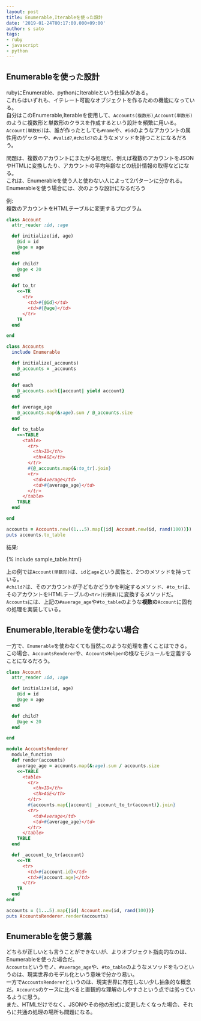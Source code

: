 ```yaml
---
layout: post
title: Enumerable,Iterableを使った設計
date: '2019-01-24T00:17:00.000+09:00'
author: s sato
tags:
- ruby
- javascript
- python
---
```


## Enumerableを使った設計

rubyにEnumerable、pythonにIterableという仕組みがある。  
これらはいずれも、イテレート可能なオブジェクトを作るための機能になっている。  
自分はこのEnumerable,Iterableを使用して、`Accounts(複数形)`,`Account(単数形)`のように複数形と単数形のクラスを作成するという設計を頻繁に用いる。  
`Account(単数形)`は、誰が作ったとしても`#name`や、`#id`のようなアカウントの属性用のゲッターや、`#valid?`,`#child?`のようなメソッドを持つことになるだろう。
  
問題は、複数のアカウントにまたがる処理だ、例えば複数のアカウントをJSONやHTMLに変換したり、アカウントの平均年齢などの統計情報の取得などになる。  
これは、Enumerableを使う人と使わない人によって2パターンに分かれる。  
Enumerableを使う場合には、次のような設計になるだろう  

例:  
複数のアカウントをHTMLテーブルに変更するプログラム   

```ruby
class Account
  attr_reader :id, :age

  def initialize(id, age)
    @id = id
    @age = age
  end

  def child?
    @age < 20
  end

  def to_tr
    <<~TR
      <tr>
        <td>#{@id}</td>
        <td>#{@age}</td>
      </tr>
    TR
  end

end

class Accounts
  include Enumerable

  def initialize(_accounts)
    @_accounts = _accounts
  end

  def each
    @_accounts.each{|account| yield account}
  end

  def average_age
    @_accounts.map(&:age).sum / @_accounts.size
  end

  def to_table
    <<~TABLE
      <table>
        <tr>
          <th>ID</th>
          <th>AGE</th>
        </tr>
        #{@_accounts.map(&:to_tr).join}
        <tr>
          <td>Average</td>
          <td>#{average_age}</td>
        </tr>
      </table>
    TABLE
  end

end

accounts = Accounts.new((1...5).map{|id| Account.new(id, rand(100))})
puts accounts.to_table
```

結果:  

{% include sample_table.html}

上の例では`Account(単数形)`は、`id`と`age`という属性と、2つのメソッドを持っている。  
`#child?`は、そのアカウントが子どもかどうかを判定するメソッド、`#to_tr`は、そのアカウントをHTMLテーブルの`<tr>(行要素)`に変換するメソッドだ。  
`Accounts`には、上記の`#average_age`や`#to_table`のような**複数の**`Account`に固有の処理を実装している。  


## Enumerable,Iterableを使わない場合

一方で、`Enumerable`を使わなくても当然このような処理を書くことはできる。  
この場合、`AccountsRenderer`や、`AccountsHelper`の様なモジュールを定義することになるだろう。  

```ruby
class Account
  attr_reader :id, :age

  def initialize(id, age)
    @id = id
    @age = age
  end

  def child?
    @age < 20
  end

end

module AccountsRenderer
  module_function
  def render(accounts)
    average_age = accounts.map(&:age).sum / accounts.size
    <<~TABLE
      <table>
        <tr>
          <th>ID</th>
          <th>AGE</th>
        </tr>
        #{accounts.map{|account| _account_to_tr(account)}.join}
        <tr>
          <td>Average</td>
          <td>#{average_age}</td>
        </tr>
      </table>
    TABLE
  end

  def _account_to_tr(account)
    <<~TR
      <tr>
        <td>#{account.id}</td>
        <td>#{account.age}</td>
      </tr>
    TR
  end
end

accounts = (1...5).map{|id| Account.new(id, rand(100))}
puts AccountsRenderer.render(accounts)
```

## Enumerableを使う意義

どちらが正しいとも言うことができないが、よりオブジェクト指向的なのは、Enumerableを使った場合だ。  
`Accounts`というモノ、`#average_age`や、`#to_table`のようなメソッドをもつというのは、現実世界のモデル化という意味で分かり易い。  
一方で`AccountsRenderer`というのは、現実世界に存在しない少し抽象的な概念だ。`Accounts`のケースに比べると直観的な理解のしやすさという点では劣っているように思う。  
また、HTMLだけでなく、JSONやその他の形式に変更したくなった場合、それらに共通の処理の場所も問題になる。  

